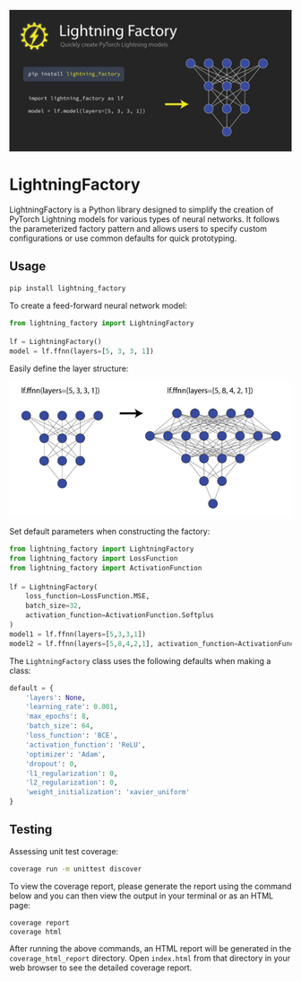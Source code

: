 
![Lightning Factory](https://raw.githubusercontent.com/brianrisk/lightning_factory/master/images/lightning-factory-social-preview-dark.jpg?raw=true)


# LightningFactory

LightningFactory is a Python library designed to simplify the creation of PyTorch Lightning 
models for various types of neural networks. It follows the parameterized factory pattern
and allows users to specify custom configurations or use common defaults for quick prototyping.

## Usage

```bash
pip install lightning_factory
```

To create a feed-forward neural network model:

```python
from lightning_factory import LightningFactory

lf = LightningFactory()
model = lf.ffnn(layers=[5, 3, 3, 1])
```
Easily define the layer structure:

![layers example](https://raw.githubusercontent.com/brianrisk/lightning_factory/master/images/lf-layers-example.jpg?raw=true)

Set default parameters when constructing the factory:
```python
from lightning_factory import LightningFactory
from lightning_factory import LossFunction
from lightning_factory import ActivationFunction

lf = LightningFactory(
    loss_function=LossFunction.MSE,
    batch_size=32,
    activation_function=ActivationFunction.Softplus
)
model1 = lf.ffnn(layers=[5,3,3,1])
model2 = lf.ffnn(layers=[5,8,4,2,1], activation_function=ActivationFunction.Tanh)
```

The `LightningFactory` class uses the following defaults when making a class:
```python
default = {
    'layers': None,
    'learning_rate': 0.001,
    'max_epochs': 8,
    'batch_size': 64,
    'loss_function': 'BCE',
    'activation_function': 'ReLU',
    'optimizer': 'Adam',
    'dropout': 0,
    'l1_regularization': 0,
    'l2_regularization': 0,
    'weight_initialization': 'xavier_uniform'
}
```

## Testing

Assessing unit test coverage:
```bash
coverage run -m unittest discover
```

To view the coverage report, please generate the report using the command below and you can then view the output in your terminal or as an HTML page:

```shell
coverage report
coverage html
```

After running the above commands, an HTML report will be generated in the `coverage_html_report` directory. 
Open `index.html` from that directory in your web browser to see the detailed coverage report.